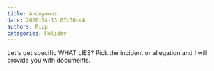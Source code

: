 ```yaml
---
title: Anonymous
date: 2020-04-13 07:30:44
authors: Ripp
categories: Holiday
---
```


 Let's get specific WHAT LIES? Pick the incident or allegation and I will provide you with documents.